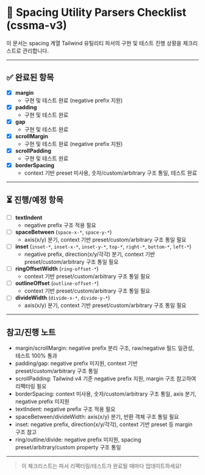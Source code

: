 # 📝 Spacing Utility Parsers Checklist (cssma-v3)

이 문서는 spacing 계열 Tailwind 유틸리티 파서의 구현 및 테스트 진행 상황을 체크리스트로 관리합니다.

---

## ✅ 완료된 항목

- [x] **margin**
  - 구현 및 테스트 완료 (negative prefix 지원)
- [x] **padding**
  - 구현 및 테스트 완료
- [x] **gap**
  - 구현 및 테스트 완료
- [x] **scrollMargin**
  - 구현 및 테스트 완료 (negative prefix 지원)
- [x] **scrollPadding**
  - 구현 및 테스트 완료
- [x] **borderSpacing**
  - context 기반 preset 미사용, 숫자/custom/arbitrary 구조 통일, 테스트 완료

---

## ⏳ 진행/예정 항목

- [ ] **textIndent**
  - negative prefix 구조 적용 필요
- [ ] **spaceBetween** (`space-x-*`, `space-y-*`)
  - axis(x/y) 분기, context 기반 preset/custom/arbitrary 구조 통일 필요
- [ ] **inset** (`inset-*`, `inset-x-*`, `inset-y-*`, `top-*`, `right-*`, `bottom-*`, `left-*`)
  - negative prefix, direction(x/y/각각) 분기, context 기반 preset/custom/arbitrary 구조 통일 필요
- [ ] **ringOffsetWidth** (`ring-offset-*`)
  - context 기반 preset/custom/arbitrary 구조 통일 필요
- [ ] **outlineOffset** (`outline-offset-*`)
  - context 기반 preset/custom/arbitrary 구조 통일 필요
- [ ] **divideWidth** (`divide-x-*`, `divide-y-*`)
  - axis(x/y) 분기, context 기반 preset/custom/arbitrary 구조 통일 필요

---

## 참고/진행 노트

- margin/scrollMargin: negative prefix 분리 구조, raw/negative 필드 일관성, 테스트 100% 통과
- padding/gap: negative prefix 미지원, context 기반 preset/custom/arbitrary 구조 통일
- scrollPadding: Tailwind v4 기준 negative prefix 지원, margin 구조 참고하여 리팩터링 필요
- borderSpacing: context 미사용, 숫자/custom/arbitrary 구조 통일, axis 분기, negative prefix 미지원
- textIndent: negative prefix 구조 적용 필요
- spaceBetween/divideWidth: axis(x/y) 분기, 반환 객체 구조 통일 필요
- inset: negative prefix, direction(x/y/각각), context 기반 preset 등 margin 구조 참고
- ring/outline/divide: negative prefix 미지원, spacing preset/arbitrary/custom property 구조 통일

---

> 이 체크리스트는 파서 리팩터링/테스트가 완료될 때마다 업데이트하세요! 
